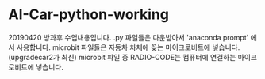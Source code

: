 # AI-Car-python-working
20190420 방과후 수업내용입니다.
.py 파일들은 다운받아서 'anaconda prompt' 에서 사용합니다.
microbit 파일들은 자동차 차체에 꽂는 마이크로비트에 넣습니다. (upgradecar2가 최신)
microbit 파일 중 RADIO-CODE는 컴퓨터에 연결하는 마이크로비트에 넣습니다.
